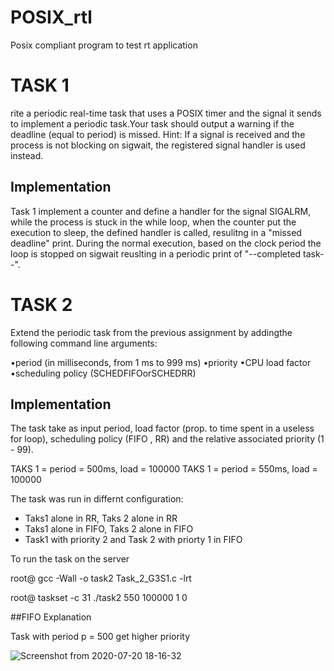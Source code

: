 # POSIX_rtl
Posix compliant program to test rt application

# TASK 1

rite a periodic real-time task that uses a POSIX timer and the signal it sends to implement a periodic task.Your task should output a warning if the deadline (equal to period) is missed.  Hint:  If a signal is received and the process is not blocking on sigwait, the registered signal handler is used instead.
## Implementation
Task 1 implement a counter and define a handler for the signal SIGALRM, while the process is stuck in the while loop, when the counter put the execution to sleep, the defined handler is called, resulitng in a "missed deadline" print. During the normal execution, based on the clock period the loop is stopped on sigwait reuslting in a periodic print of "--completed task--".


# TASK 2

Extend the periodic task from the previous assignment by addingthe following command line arguments:

•period (in milliseconds, from 1 ms to 999 ms)
•priority
•CPU load factor
•scheduling policy (SCHEDFIFOorSCHEDRR)
## Implementation
The task take as input period, load factor (prop. to time spent in a useless for loop), scheduling policy (FIFO , RR) and the relative associated priority (1 - 99).

TAKS 1  = period = 500ms, load = 100000
TAKS 1  = period = 550ms, load = 100000

The task was run in differnt configuration:
 - Taks1 alone in RR, Taks 2 alone in RR
 - Taks1 alone in FIFO, Taks 2 alone in FIFO
 - Task1 with priority 2 and Task 2 with priorty 1 in FIFO
 
To run the task on the server 

root@ gcc -Wall -o task2 Task_2_G3S1.c -lrt

root@ taskset -c 31 ./task2 550 100000 1 0

##FIFO Explanation 

Task with period p = 500 get higher priority

![Screenshot from 2020-07-20 18-16-32](https://user-images.githubusercontent.com/65158179/87960845-2cef6800-cab5-11ea-9ea2-c1687d0d1d24.png)

